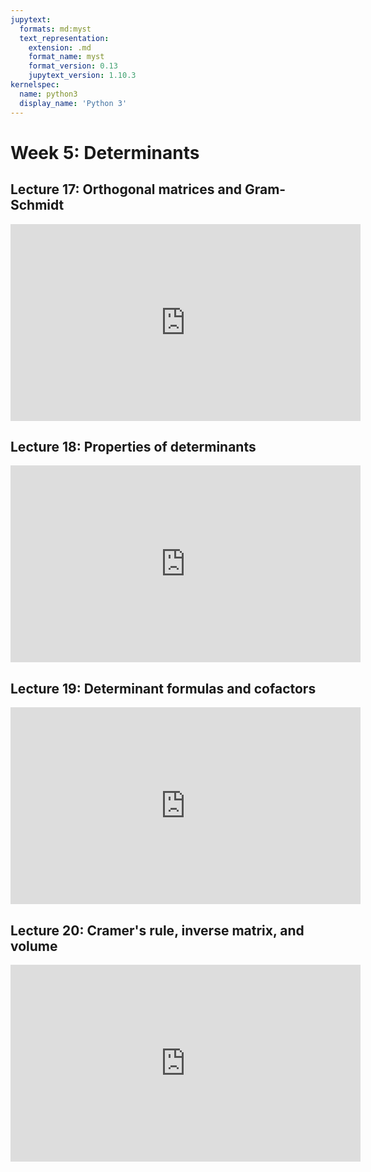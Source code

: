 ```yaml
---
jupytext:
  formats: md:myst
  text_representation:
    extension: .md
    format_name: myst
    format_version: 0.13
    jupytext_version: 1.10.3
kernelspec:
  name: python3
  display_name: 'Python 3'
---
```


# Week 5: Determinants

## Lecture 17: Orthogonal matrices and Gram-Schmidt

<iframe width="560" height="315"
    src="https://www.youtube.com/embed/0MtwqhIwdrI"
    frameborder="0"
    allow="accelerometer; autoplay; clipboard-write; encrypted-media; gyroscope; picture-in-picture"
    allowfullscreen>
</iframe>

## Lecture 18: Properties of determinants

<iframe width="560" height="315"
    src="https://www.youtube.com/embed/srxexLishgY"
    frameborder="0"
    allow="accelerometer; autoplay; clipboard-write; encrypted-media; gyroscope; picture-in-picture"
    allowfullscreen>
</iframe>

## Lecture 19: Determinant formulas and cofactors

<iframe width="560" height="315"
    src="https://www.youtube.com/embed/23LLB9mNJvc"
    frameborder="0"
    allow="accelerometer; autoplay; clipboard-write; encrypted-media; gyroscope; picture-in-picture"
    allowfullscreen>
</iframe>

## Lecture 20: Cramer's rule, inverse matrix, and volume

<iframe width="560" height="315"
    src="https://www.youtube.com/embed/QNpj-gOXW9M"
    frameborder="0"
    allow="accelerometer; autoplay; clipboard-write; encrypted-media; gyroscope; picture-in-picture"
    allowfullscreen>
</iframe>